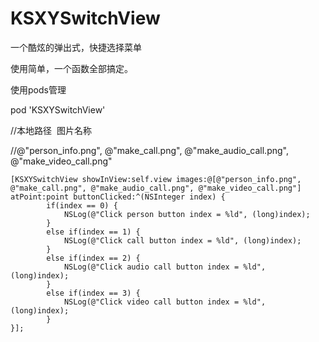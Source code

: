 # KSXYSwitchView
一个酷炫的弹出式，快捷选择菜单

使用简单，一个函数全部搞定。

使用pods管理

pod 'KSXYSwitchView'

//本地路径  图片名称

//@"person_info.png", @"make_call.png", @"make_audio_call.png", @"make_video_call.png"      
    
    
    [KSXYSwitchView showInView:self.view images:@[@"person_info.png", @"make_call.png", @"make_audio_call.png", @"make_video_call.png"] atPoint:point buttonClicked:^(NSInteger index) {
            if(index == 0) {
                NSLog(@"Click person button index = %ld", (long)index);
            } 
            else if(index == 1) {
                NSLog(@"Click call button index = %ld", (long)index);
            } 
            else if(index == 2) {
                NSLog(@"Click audio call button index = %ld", (long)index);
            } 
            else if(index == 3) {
                NSLog(@"Click video call button index = %ld", (long)index);
            }
    }];
